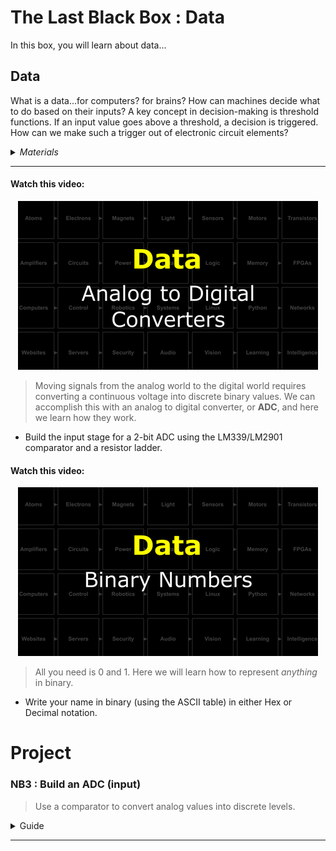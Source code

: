 # The Last Black Box : Data
In this box, you will learn about data...

## Data
What is a data...for computers? for brains? How can machines decide what to do based on their inputs? A key concept in decision-making is threshold functions. If an input value goes above a threshold, a decision is triggered. How can we make such a trigger out of electronic circuit elements?

<details><summary><i>Materials</i></summary><p>

Name|Depth|Description| # |Data|Link|
:-------|:---:|:----------|:-:|:--:|:--:|
Comparator|10|LM339 (DIP-14)|2|[-D-](/boxes/data/_resources/datasheets/lm2901.pdf)|[-L-](https://uk.farnell.com/texas-instruments/lm2901n/ic-comparator-quad-2901-dip14/dp/3118410)
LED (Red)|10|3 mm/2 mA red LED|2|[-D-](/boxes/transistors/_resources/datasheets/led_HLMP.pdf)|[-L-](https://uk.farnell.com/broadcom-limited/hlmp-1700/led-3mm-red-2-1mcd-626nm/dp/1003207)
LED (Green)|10|3 mm/2 mA green LED|2|[-D-](/boxes/transistors/_resources/datasheets/led_HLMP.pdf)|[-L-](https://uk.farnell.com/broadcom-limited/hlmp-1790/led-3mm-green-2-3mcd-569nm/dp/1003209)
Resistor (330)|10|330 &Omega;/0.25 W|4|[-D-](/boxes/electrons/_resources/datasheets/resistor.pdf)|[-L-](https://uk.farnell.com/multicomp/mf25-330r/res-330r-1-250mw-axial-metal-film/dp/9341730)

</p></details><hr>

#### Watch this video: 
<p align="center">
<a href="https://vimeo.com/1033223967" title="Control+Click to watch in new tab"><img src="../../boxes/data/_resources/lessons/thumbnails/Analog-to-Digital-Converters.gif" alt="Analog to Digital Converters" width="480"/></a>
</p>

> Moving signals from the analog world to the digital world requires converting a continuous voltage into discrete binary values. We can accomplish this with an analog to digital converter, or **ADC**, and here we learn how they work.

- Build the input stage for a 2-bit ADC using the LM339/LM2901 comparator and a resistor ladder.

#### Watch this video: 
<p align="center">
<a href="https://vimeo.com/1033226788" title="Control+Click to watch in new tab"><img src="../../boxes/data/_resources/lessons/thumbnails/Binary-Numbers.gif" alt="Binary Numbers" width="480"/></a>
</p>

> All you need is 0 and 1. Here we will learn how to represent *anything* in binary.

- Write your name in binary (using the ASCII table) in either Hex or Decimal notation.

# Project
### NB3 : Build an ADC (input)
> Use a comparator to convert analog values into discrete levels.

<details><summary><weak>Guide</weak></summary>
:-:-: A video guide to completing this project can be viewed <a href="https://vimeo.com/1034767170" target="_blank" rel="noopener noreferrer">here</a>.
</details><hr>


